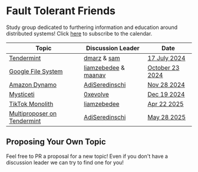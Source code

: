 # Fault Tolerant Friends

Study group dedicated to furthering information and education around distributed systems! Click [here](https://tinyurl.com/faulttolerantfrenscal) to subscribe to the calendar.

| Topic | Discussion Leader|  Date |
|-------|-----------------|-----------|
| [Tendermint](./Sessions/tendermint.md) | [dmarz](https://x.com/DistributedMarz) & [sam](https://x.com/samlafer) |  [17 July 2024](https://calendar.google.com/calendar/u/0/r/eventedit/bGMzbTZoNDk2ZDFwaDhvMzg3ZWQ5ZnBiazAgNmYxY2U0NDIzNTg4N2I3YmYxNTkwNmE5Mzc1MGE3MDY4NDgyOTEyMjVhMTE0ZDcyOTNhMTdlZDg1YjhjYmU3ZEBn)  |
| [Google File System](./Sessions/gfs.md) | [liamzebedee](https://x.com/liamzebedee) & [maanav](https://x.com/MaanavKhaitan) |  [October 23 2024]()  |
| [Amazon Dynamo](./Sessions/dynamo.md) | [AdiSeredinschi](https://x.com/AdiSeredinschi) |  [Nov 28 2024]()  |
| [Mysticeti](./Sessions/mysticeti.md) | [0xevolve](https://x.com/0xevolve) |  [Dec 19 2024]()  |
| [TikTok Monolith](./Sessions/tiktok-monolith.md) | [liamzebedee](https://x.com/liamzebedee) |  [Apr 22 2025]()  |
| [Multiproposer on Tendermint](./Sessions/multi-prop.md) | [AdiSeredinschi](https://x.com/AdiSeredinschi) |  [May 28 2025]()  |

## Proposing Your Own Topic

Feel free to PR a proposal for a new topic! Even if you don't have a discussion leader we can try to find one for you!
